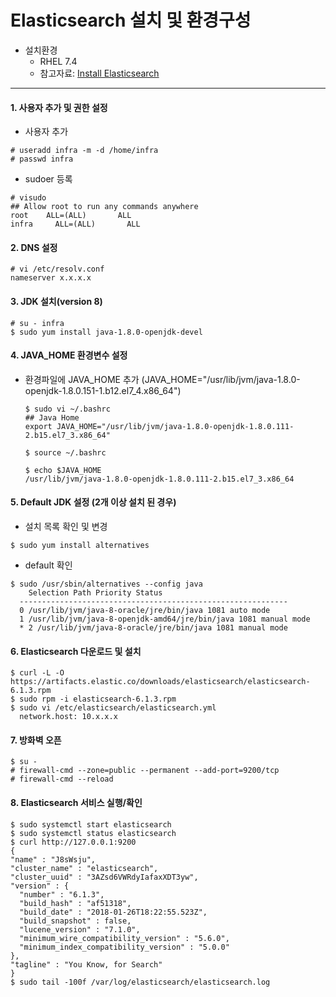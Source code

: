 # Elasticsearch 설치 및 환경구성

* 설치환경
    * RHEL 7.4
    * 참고자료: [Install Elasticsearch](https://www.elastic.co/guide/en/beats/libbeat/6.1/elasticsearch-installation.html)
---

#### 1. 사용자 추가 및 권한 설정
  * 사용자 추가
  ```
  # useradd infra -m -d /home/infra
  # passwd infra
  ```
  * sudoer 등록
  ```
  # visudo
  ## Allow root to run any commands anywhere
  root    ALL=(ALL)       ALL
  infra     ALL=(ALL)       ALL
  ```
#### 2. DNS 설정
  ```
  # vi /etc/resolv.conf
  nameserver x.x.x.x
  ```
#### 3. JDK 설치(version 8)
  ```
  # su - infra
  $ sudo yum install java-1.8.0-openjdk-devel
  ```
#### 4. JAVA_HOME 환경변수 설정
  * 환경파일에 JAVA_HOME 추가 (JAVA_HOME="/usr/lib/jvm/java-1.8.0-openjdk-1.8.0.151-1.b12.el7_4.x86_64")
  
    ```
    $ sudo vi ~/.bashrc
    ## Java Home
    export JAVA_HOME="/usr/lib/jvm/java-1.8.0-openjdk-1.8.0.111-2.b15.el7_3.x86_64"
    
    $ source ~/.bashrc

    $ echo $JAVA_HOME
    /usr/lib/jvm/java-1.8.0-openjdk-1.8.0.111-2.b15.el7_3.x86_64
    ```
#### 5. Default JDK 설정 (2개 이상 설치 된 경우)
  * 설치 목록 확인 및 변경
  ```
  $ sudo yum install alternatives
  ```
  * default 확인
  ```
  $ sudo /usr/sbin/alternatives --config java
      Selection Path Priority Status
    ------------------------------------------------------------
    0 /usr/lib/jvm/java-8-oracle/jre/bin/java 1081 auto mode
    1 /usr/lib/jvm/java-8-openjdk-amd64/jre/bin/java 1081 manual mode
    * 2 /usr/lib/jvm/java-8-oracle/jre/bin/java 1081 manual mode
  ```

#### 6. Elasticsearch 다운로드 및 설치
  ```
  $ curl -L -O https://artifacts.elastic.co/downloads/elasticsearch/elasticsearch-6.1.3.rpm
  $ sudo rpm -i elasticsearch-6.1.3.rpm
  $ sudo vi /etc/elasticsearch/elasticsearch.yml
    network.host: 10.x.x.x
  ```
#### 7. 방화벽 오픈
  ```
  $ su -
  # firewall-cmd --zone=public --permanent --add-port=9200/tcp
  # firewall-cmd --reload
  ```
#### 8. Elasticsearch 서비스 실행/확인
  ```
  $ sudo systemctl start elasticsearch
  $ sudo systemctl status elasticsearch
  $ curl http://127.0.0.1:9200
  {
  "name" : "J8sWsju",
  "cluster_name" : "elasticsearch",
  "cluster_uuid" : "3AZsd6VWRdyIafaxXDT3yw",
  "version" : {
    "number" : "6.1.3",
    "build_hash" : "af51318",
    "build_date" : "2018-01-26T18:22:55.523Z",
    "build_snapshot" : false,
    "lucene_version" : "7.1.0",
    "minimum_wire_compatibility_version" : "5.6.0",
    "minimum_index_compatibility_version" : "5.0.0"
  },
  "tagline" : "You Know, for Search"
}
  $ sudo tail -100f /var/log/elasticsearch/elasticsearch.log
  ```
